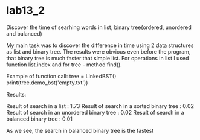 # lab13_2
Discover the time of searhing words in list, binary tree(ordered, unordered and balanced)


My main task was to discover the difference in time using 2 data structures as list and binary tree. The results were obvious even before the program, that binary tree is much faster that simple list. For operations in list I used function list.index and for tree - method find().

Example of function call:
                                                       tree = LinkedBST()
                                                       print(tree.demo_bst('empty.txt'))
      

Results:
 
Result of search in a list : 1.73 
Result of search in a sorted binary tree : 0.02 
Result of search in an unordered binary tree : 0.02 
Result of search in a balanced binary tree  : 0.01

As we see, the search in balanced binary tree is the fastest
